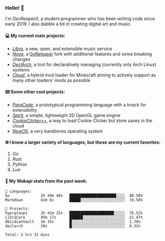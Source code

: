 ### Hello! 👋

I'm _DevReaper0_, a student programmer who has been writing code since early 2019. I also dabble a bit in creating digital art and music.

#### 💻 My current main projects:

-   _[Libra](https://github.com/LibraMusic)_, a new, open, and extensible music service
-   _[Nova](https://github.com/LibraMusic/Nova)_, a [GoReleaser](https://github.com/goreleaser/goreleaser) fork with additional features and some breaking changes
-   _[DeclArch](https://github.com/DevReaper0/declarch)_, a tool for declaratively managing (currently only Arch Linux) systems
-   _[Cloud](https://github.com/CloudLoaderMC/CloudLoader)_, a hybrid mod loader for Minecraft aiming to actively support as many other loaders' mods as possible

#### ⌨️ Some other cool projects:

-   _[ParaCode](https://github.com/ParaCodeLang/ParaCode)_, a prototypical programming language with a knack for extensibility
-   _[Spirit](https://gitlab.com/DevReaper0/SpiritEngine)_, a simple, lightweight 2D OpenGL game engine
-   _[CookieClicker++](https://github.com/DevReaper0/CookieClickerPlusPlus)_, a way to load Cookie Clicker but store saves in the cloud
-   _[NewOS](https://github.com/DevReaper0/NewOS)_, a very barebones operating system

#### 🌐 I know a larger variety of languages, but these are my current favorites:

1. _Go_
2. _Rust_
3. _Python_
4. _Lua_

#### 📡 My Wakapi stats from the past week:

```text
💾 Languages:
Go              2h 49m 48s   █████████████████████░░░░  80.50%
Markdown        41m 8s       █████░░░░░░░░░░░░░░░░░░░░  19.50%

💼 Projects:
hyprgroups      2h 41m 25s   ████████████████████░░░░░  76.52%
LibraCore       45m 17s      ██████░░░░░░░░░░░░░░░░░░░  21.47%
ObsidianVault   3m 35s       █░░░░░░░░░░░░░░░░░░░░░░░░  1.70%
declarch        39s          █░░░░░░░░░░░░░░░░░░░░░░░░  0.31%

Total: 3 hrs 31 mins
```

